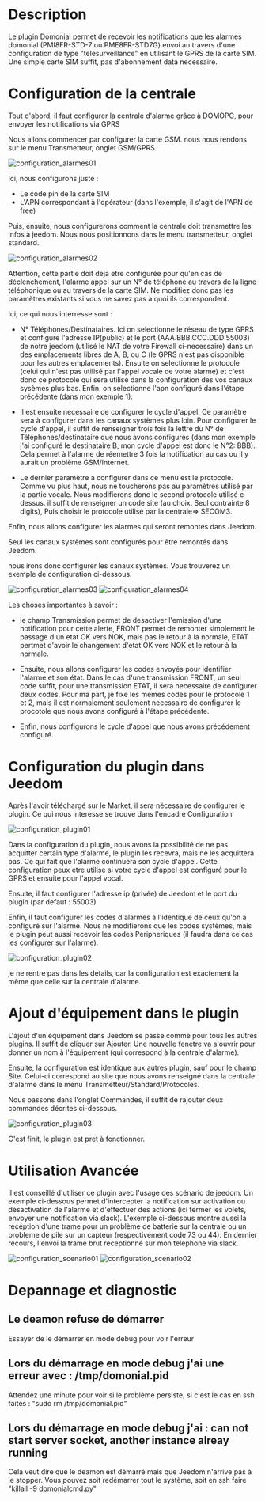 Description
===

Le plugin Domonial permet de recevoir les notifications que les alarmes domonial (PMI8FR-STD-7 ou PME8FR-STD7G)
envoi au travers d'une configuration de type "telesurveillance" en utilisant le GPRS de la carte SIM.
Une simple carte SIM suffit, pas d'abonnement data necessaire.

Configuration de la centrale
===

Tout d'abord, il faut configurer la centrale d'alarme grâce à DOMOPC, pour envoyer les notifications via GPRS

Nous allons commencer par configurer la carte GSM. nous nous rendons sur le menu Transmetteur, onglet GSM/GPRS

![configuration_alarmes01](../images/domonial_alarme_GSM.PNG)

Ici, nous configurons juste :
-    Le code pin de la carte SIM
-    L'APN correspondant à l'opérateur (dans l'exemple, il s'agit de l'APN de free)

Puis, ensuite, nous configurerons comment la centrale doit transmettre les infos à jeedom. Nous nous positionnons dans
le menu transmetteur, onglet standard.

![configuration_alarmes02](../images/domonial_alarme_standard.PNG)

Attention, cette partie doit deja etre configurée pour qu'en cas de déclenchement, l'alarme appel sur un N° de téléphone au 
travers de la ligne téléphonique ou au travers de la carte SIM. Ne modifiez donc pas les paramètres existants si vous ne savez 
pas à quoi ils correspondent.

Ici, ce qui nous interresse sont :

-    N° Téléphones/Destinataires. Ici on selectionne le réseau de type GPRS et configure l'adresse IP(public) et le port (AAA.BBB.CCC.DDD:55003) 
de notre jeedom (utilisé le NAT de votre Firewall ci-necessaire) dans un des emplacements libres de A, B, ou C (le GPRS n'est pas disponible pour
les autres emplacements). Ensuite on selectionne le protocole (celui qui n'est pas utilisé par l'appel vocale de votre alarme) et c'est donc ce protocole qui sera utilisé
dans la configuration des vos canaux sysèmes plus bas. Enfin, on selectionne l'apn configuré dans l'étape précédente (dans mon exemple 1).

-    Il est ensuite necessaire de configurer le cycle d'appel. Ce paramètre sera à configurer dans les canaux systèmes plus loin.
Pour configurer le cycle d'appel, il suffit de renseigner trois fois la lettre du N° de Téléphones/destinataire que nous avons configurés 
(dans mon exemple j'ai configuré le destinataire B, mon cycle d'appel est donc le N°2: BBB). Cela permet à l'alarme de réemettre 3 fois 
la notification au cas ou il y aurait un problème GSM/Internet.

-    Le dernier paramètre a configurer dans ce menu est le protocole. Comme vu plus haut, nous ne toucherons pas au paramètres utilisé par la partie vocale.
Nous modifierons donc le second protocole utilisé c-dessus. il suffit de renseigner un code site (au choix. Seul contrainte 8 digits),
Puis choisir le protocole utilisé par la centrale=> SECOM3.

Enfin, nous allons configurer les alarmes qui seront remontés dans Jeedom.

Seul les canaux systèmes sont configurés pour être remontés dans Jeedom.

nous irons donc configurer les canaux systèmes. Vous trouverez un exemple de configuration ci-dessous.

![configuration_alarmes03](../images/domonial_alarme_code_systems_01.PNG)
![configuration_alarmes04](../images/domonial_alarme_code_systems_02.PNG)

Les choses importantes à savoir :
-    le champ Transmission permet de desactiver l'emission d'une notification pour cette alerte, 
FRONT permet de remonter simplement le passage d'un etat OK vers NOK, mais pas le retour à la normale,
ETAT pertmet d'avoir le changement d'etat OK vers NOK et le retour à la normale.

-    Ensuite, nous allons configurer les codes envoyés pour identifier l'alarme et son état. Dans le cas d'une 
transmission FRONT, un seul code suffit, pour une transmission ETAT, il sera necessaire de configurer deux codes. 
Pour ma part, je fixe les memes codes pour le protocole 1 et 2, mais il est normalement seulement necessaire de 
configurer le procotole que nous avons configuré à l'étape précédente. 

-    Enfin, nous configurons le cycle d'appel que nous avons précédement configuré.

Configuration du plugin dans Jeedom
===

Après l'avoir téléchargé sur le Market, il sera nécessaire de configurer le plugin. Ce qui nous interesse se trouve 
dans l'encadré Configuration

![configuration_plugin01](../images/dominial_plugin_config.PNG)

Dans la configuration du plugin, nous avons la possibilité de ne pas acquitter certain type d'alarme, le plugin les recevra, 
mais ne les acquittera pas. Ce qui fait que l'alarme continuera son cycle d'appel. Cette configuration peux etre utilise si 
votre cycle d'appel est configuré pour le GPRS et ensuite pour l'appel vocal.

Ensuite, il faut configurer l'adresse ip (privée) de Jeedom et le port du plugin (par defaut : 55003)

Enfin, il faut configurer les codes d'alarmes à l'identique de ceux qu'on a configuré sur l'alarme. Nous ne modifierons que 
les codes systèmes, mais le plugin peut aussi recevoir les codes Peripheriques (il faudra dans ce cas les configurer sur 
l'alarme).

![configuration_plugin02](../images/dominial_plugin_config_canaux.PNG)

je ne rentre pas dans les details, car la configuration est exactement la même que celle sur la centrale d'alarme.

Ajout d'équipement dans le plugin
===

L'ajout d'un équipement dans Jeedom se passe comme pour tous les autres plugins. Il suffit de cliquer sur Ajouter. Une 
nouvelle fenetre va s'ouvrir pour donner un nom à l'équipement (qui correspond à la centrale d'alarme).

Ensuite, la configuration est identique aux autres plugin, sauf pour le champ Site. Celui-ci correspond au site que nous 
avons renseigné dans la centrale d'alarme dans le menu Transmetteur/Standard/Protocoles.

Nous passons dans l'onglet Commandes, il suffit de rajouter deux commandes décrites ci-dessous.

![configuration_plugin03](../images/dominial_plugin_commande.PNG)

C'est finit, le plugin est pret à fonctionner. 

Utilisation Avancée
===

Il est conseillé d'utiliser ce plugin avec l'usage des scénario de jeedom. Un exemple ci-dessous permet d'intercepter la 
notification sur activation ou désactivation de l'alarme et d'effectuer des actions (ici fermer les volets, envoyer une 
notification via slack). L'exemple ci-dessous montre aussi la récéption d'une trame pour un problème de batterie sur la centrale
ou un probleme de pile sur un capteur (respectivement code 73 ou 44). En dernier recours, l'envoi la trame brut receptionné sur 
mon telephone via slack.

![configuration_scenario01](../images/dominial_scenario01.PNG)
![configuration_scenario02](../images/dominial_scenario03.PNG)

Depannage et diagnostic
===

Le deamon refuse de démarrer
-----------------------------

Essayer de le démarrer en mode debug pour voir l'erreur

Lors du démarrage en mode debug j'ai une erreur avec : /tmp/domonial.pid
-------------------------------------------------------------------------

Attendez une minute pour voir si le problème persiste, si c'est le cas en ssh faites : "sudo rm /tmp/domonial.pid"

Lors du démarrage en mode debug j'ai : can not start server socket, another instance alreay running
----------------------------------------------------------------------------------------------------

Cela veut dire que le deamon est démarré mais que Jeedom n'arrive pas à le stopper. Vous pouvez soit redémarrer tout le système, soit en ssh faire "killall -9 domonialcmd.py"
